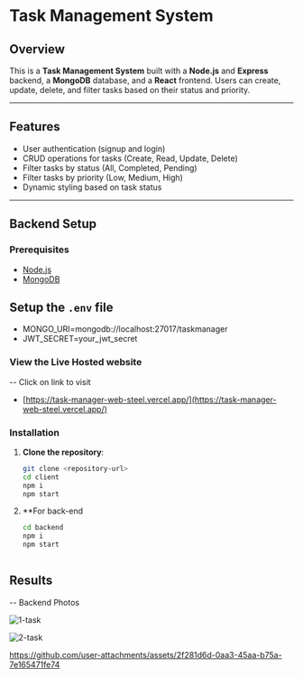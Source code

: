 # Task Management System

## Overview

This is a **Task Management System** built with a **Node.js** and **Express** backend, a **MongoDB** database, and a **React** frontend. Users can create, update, delete, and filter tasks based on their status and priority.

---

## Features

- User authentication (signup and login)
- CRUD operations for tasks (Create, Read, Update, Delete)
- Filter tasks by status (All, Completed, Pending)
- Filter tasks by priority (Low, Medium, High)
- Dynamic styling based on task status

---


## Backend Setup

### Prerequisites

- [Node.js](https://nodejs.org/en/)
- [MongoDB](https://www.mongodb.com/) 

## Setup the `.env` file

- MONGO_URI=mongodb://localhost:27017/taskmanager
- JWT_SECRET=your_jwt_secret

### View the Live Hosted website
-- Click on link to visit
- [https://task-manager-web-steel.vercel.app/](https://task-manager-web-steel.vercel.app/)
  
### Installation

1. **Clone the repository**:
   ```bash
   git clone <repository-url>
   cd client
   npm i
   npm start
2. **For back-end
   ```bash
   cd backend
   npm i
   npm start



## Results
-- Backend Photos


![1-task](https://github.com/user-attachments/assets/f2beda3e-dc46-4dd3-8e25-a9f7700ed17d)





![2-task](https://github.com/user-attachments/assets/bc4131a9-0b1f-4bcf-8150-d9d79ab6f640)








https://github.com/user-attachments/assets/2f281d6d-0aa3-45aa-b75a-7e165471fe74




